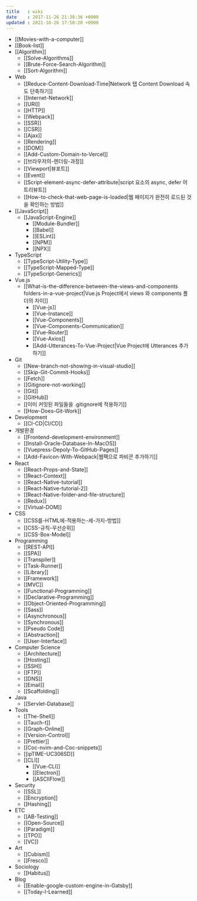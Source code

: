 ```yaml
---
title   : wiki
date    : 2017-11-26 21:38:36 +0900
updated : 2021-10-26 17:50:20 +0900
---
```

* [[Movies-with-a-computer]]
* [[Book-list]]
* [[Algorithm]]
	* [[Solve-Algorithms]]
	* [[Brute-Force-Search-Algorithm]]
	* [[Sort-Algorithm]]
* Web
	* [[Reduce-Content-Download-Time|Network 탭 Content Download 속도 단축하기]]
	* [[Internet-Network]]
	* [[URI]]
	* [[HTTP]]
	* [[Webpack]]
	* [[SSR]]
	* [[CSR]]
	* [[Ajax]]
	* [[Rendering]]
	* [[DOM]]
	* [[Add-Custom-Domain-to-Vercel]]
	* [[브라우저의-렌더링-과정]]
	* [[Viewport|뷰포트]]
	* [[Event]]
	* [[Script-element-async-defer-attribute|script 요소의 async, defer 어트리뷰트]]
	* [[How-to-check-that-web-page-is-loaded|웹 페이지가 완전히 로드된 것을 확인하는 방법]]
* [[JavaScript]]
  * [[JavaScript-Engine]] 
	* [[Module-Bundler]]
	* [[Babel]]
	* [[ESLint]]
	* [[NPM]]
	* [[NPX]]
* TypeScript  
	* [[TypeScript-Utility-Type]]
	* [[TypeScript-Mapped-Type]]
	* [[TypeScript-Generics]]
* Vue.js  
  * [[What-is-the-difference-between-the-views-and-components folders-in-a-vue-project|Vue.js Project에서 views 와 components 폴더의 차이]]
	* [[Vue-js]]
	* [[Vue-Instance]]
	* [[Vue-Components]]
	* [[Vue-Components-Communication]]
	* [[Vue-Router]]
	* [[Vue-Axios]]
	* [[Add-Utterances-To-Vue-Project|Vue Project에 Utterances 추가하기]]
* Git
	* [[New-branch-not-showing-in-visual-studio]]
	* [[Skip-Git-Commit-Hooks]]
	* [[Fetch]]
	* [[Gitignore-not-working]]
	* [[Git]]
	* [[GitHub]]
	* [[이미 커밋된 파일들을 .gitignore에 적용하기]]
	* [[How-Does-Git-Work]]
* Development
  * [[CI-CD|CI/CD]] 
* 개발환경
	* [[Frontend-development-environment]]
	* [[Install-Oracle-Database-In-MacOS]]
	* [[Vuepress-Depoly-To-GitHub-Pages]]
	* [[Add-Favicon-With-Webpack|웹팩으로 파비콘 추가하기]]
* React
	* [[React-Props-and-State]]
	* [[React-Context]]
	* [[React-Native-tutorial]]
	* [[React-Native-tutorial-2]]
	* [[React-Native-folder-and-file-structure]]
	* [[Redux]]
  * [[Virtual-DOM]]
* CSS
  * [[CSS를-HTML에-적용하는-세-가지-방법]] 
  * [[CSS-규칙-우선순위]]
  * [[CSS-Box-Model]]
* Programming 
	* [[REST-API]]
	* [[SPA]]
	* [[Transpiler]]
	* [[Task-Runner]]
	* [[Library]]
	* [[Framework]]
	* [[MVC]]
	* [[Functional-Programming]]
	* [[Declarative-Programming]]
	* [[Object-Oriented-Programming]]
	* [[Sass]]
	* [[Asynchronous]]
	* [[Synchronous]]
	* [[Pseudo Code]]
	* [[Abstraction]]
	* [[User-Interface]]
* Computer Science
	* [[Architecture]]
	* [[Hosting]]
	* [[SSH]]
	* [[FTP]]
	* [[DNS]]
	* [[Email]]
	* [[Scaffolding]]
* Java
	* [[Servlet-Database]] 
* Tools
	* [[The-Shell]]
	* [[Tauch-t]]
	* [[Graph-Online]]
	* [[Version-Control]]
	* [[Prettier]]
	* [[Coc-nvim-and-Coc-snippets]]
	* [[ipTIME-UC306SD]]
  * [[CLI]]
	* [[Vue-CLI]]
	* [[Electron]]
	* [[ASCIIFlow]]
* Security 
	* [[SSL]]
	* [[Encryption]]
	* [[Hashing]]
* ETC
	* [[AB-Testing]]
	* [[Open-Source]] 
	* [[Paradigm]]
	* [[TPO]]
  * [[VC]]
* Art
	* [[Cubism]]
	* [[Fresco]]
* Sociology
	* [[Habitus]]	 
* Blog
	* [[Enable-google-custom-engine-in-Gatsby]]
	* [[Today-I-Learned]] 
